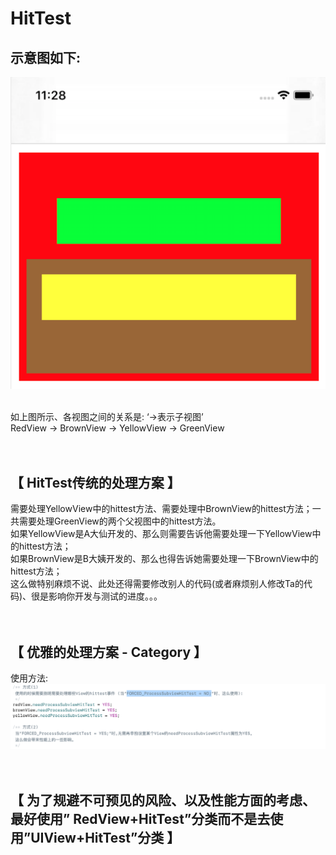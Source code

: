 # HitTest

示意图如下:<br>
------------

![示意图](https://github.com/Avery-AN/HitTest/raw/master/DEMO_images/demo.png)<br>
<br>

如上图所示、各视图之间的关系是: ‘->表示子视图’<br>
RedView -> BrownView -> YellowView -> GreenView<br>
<br>
<br>

【 HitTest传统的处理方案 】<br>
------------------------
需要处理YellowView中的hittest方法、需要处理中BrownView的hittest方法；一共需要处理GreenView的两个父视图中的hittest方法。<br>
如果YellowView是A大仙开发的、那么则需要告诉他需要处理一下YellowView中的hittest方法；<br>
如果BrownView是B大姨开发的、那么也得告诉她需要处理一下BrownView中的hittest方法；<br>
这么做特别麻烦不说、此处还得需要修改别人的代码(或者麻烦别人修改Ta的代码)、很是影响你开发与测试的进度。。。<br>
<br>
<br>


【 优雅的处理方案 - Category 】<br>
------------------------
使用方法:
![使用方法](https://github.com/Avery-AN/HitTest/raw/master/DEMO_images/demo2.png)<br>
<br>
<br>


【 为了规避不可预见的风险、以及性能方面的考虑、最好使用” RedView+HitTest”分类而不是去使用”UIView+HitTest”分类 】
------------------------
